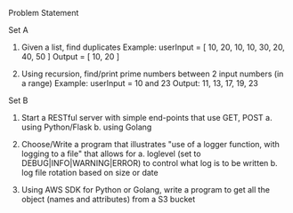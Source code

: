 Problem Statement

Set A 
1. Given a list, find duplicates
  Example: userInput = [ 10, 20, 10, 10, 30, 20, 40, 50 ]
  Output = [ 10, 20 ]

2. Using recursion, find/print prime numbers between 2 input numbers (in a range)
  Example: userInput = 10 and 23
  Output: 11, 13, 17, 19, 23

Set B 
1. Start a RESTful server with simple end-points that use GET, POST
   a. using Python/Flask 
   b. using Golang

2. Choose/Write a program that illustrates "use of a logger function, with logging to a file" that allows for 
   a. loglevel (set to DEBUG|INFO|WARNING|ERROR)  to control what log is to be written
   b. log file rotation based on size or date 

3. Using AWS SDK for Python or Golang, write a program to get all the object (names and attributes) from a S3 bucket
